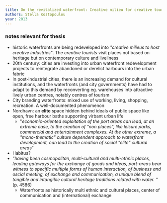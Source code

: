 ```yaml
---
title: On the revitalized waterfront: Creative milieu for creative tourism
authors: Stella Kostopoulou
year: 2013
---
```


### notes relevant for thesis

- historic waterfronts are being redeveloped into *"creative milieus to host creative industries"*. The *creative tourists* visit places not based on heritage but on contemporary culture and liveliness
- 20th century: cities are investing into urban waterfront redevelopment projects to reintegrate abandoned or derelict harbours into the urban fabric
- In post-industrial cities, there is an increasing demand for cultural institutions, and the waterfronts (and city governments) have had to adapt to this demand by reconverting eg. warehouses into attractive lively urban centres, notably centres of tourism
- City branding waterfronts: mixed use of working, living, shopping, recreation. A well-documented phenomenon
- Nordhavn: an **elite** space hidden behind ideals of public space like open, free harbour baths supporting virbant urban life
	- "*economic-oriented exploitation of the port areas can lead, at an extreme case, to the creation of "non places", like leisure parks, commercial and entertainment complexes. At the other extreme, a "mono-thematic" culture dependent approach to waterfront development, can lead to the creation of social "elite" cultural areas*"
- Habitus?
- *"having been cosmopolitan, multi-cultural and multi-ethnic places, leading gateways for the exchange of goods and ideas, port-areas bear witness to specific multiple forms of human interaction, of business and oscial meeting, of exchange and communication, a unique blend of tangible and intangible cultural heritage traditions related with water. "* (p. 4586)
	- Waterfronts as historically multi ethnic and cultural places, center of communication and (international) exchange